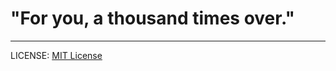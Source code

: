 # "For you, a thousand times over."

---
LICENSE: [MIT License](https://github.com/foryou57/foru-page/blob/main/LICENSE)
